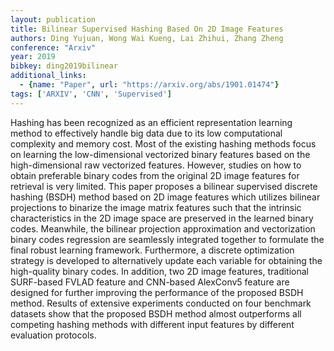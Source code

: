 ```yaml
---
layout: publication
title: Bilinear Supervised Hashing Based On 2D Image Features
authors: Ding Yujuan, Wong Wai Kueng, Lai Zhihui, Zhang Zheng
conference: "Arxiv"
year: 2019
bibkey: ding2019bilinear
additional_links:
  - {name: "Paper", url: "https://arxiv.org/abs/1901.01474"}
tags: ['ARXIV', 'CNN', 'Supervised']
---
```

Hashing has been recognized as an efficient representation learning method to
effectively handle big data due to its low computational complexity and memory
cost. Most of the existing hashing methods focus on learning the
low-dimensional vectorized binary features based on the high-dimensional raw
vectorized features. However, studies on how to obtain preferable binary codes
from the original 2D image features for retrieval is very limited. This paper
proposes a bilinear supervised discrete hashing (BSDH) method based on 2D image
features which utilizes bilinear projections to binarize the image matrix
features such that the intrinsic characteristics in the 2D image space are
preserved in the learned binary codes. Meanwhile, the bilinear projection
approximation and vectorization binary codes regression are seamlessly
integrated together to formulate the final robust learning framework.
Furthermore, a discrete optimization strategy is developed to alternatively
update each variable for obtaining the high-quality binary codes. In addition,
two 2D image features, traditional SURF-based FVLAD feature and CNN-based
AlexConv5 feature are designed for further improving the performance of the
proposed BSDH method. Results of extensive experiments conducted on four
benchmark datasets show that the proposed BSDH method almost outperforms all
competing hashing methods with different input features by different evaluation
protocols.
